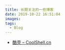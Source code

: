 ```yaml
---
title: 长期关注的一些博客
date: 2019-10-22 16:51:04
images:
tags:
  - Blog
---
```


- [酷壳 – CoolShell.cn](https://coolshell.cn/)